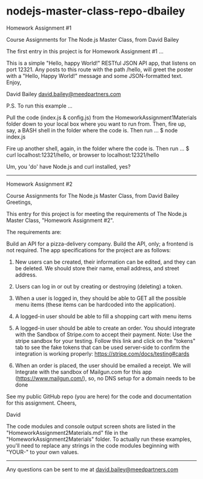 # nodejs-master-class-repo-dbailey

Homework Assignment #1

Course Assignments for The Node.js Master Class, from David Bailey

The first entry in this project is for Homework Assignment #1 ...

This is a simple "Hello, happy World!" RESTful JSON API app, that listens on 
port 12321.  Any posts to this route with the path /hello, will greet
the poster with a "Hello, Happy World!" message and some JSON-formatted text. 
Enjoy,

David Bailey
david.bailey@meedpartners.com


P.S. To run this example ...

Pull the code (index.js & config.js) from the HomeworkAssignment1Materials 
folder down to your local box where you want to run from.  Then, fire up,  
say, a BASH shell in the folder where the code is.  Then run ...
$ node index.js

Fire up another shell, again, in the folder where the code is.  Then run ...
$ curl localhost:12321/hello, or browser to localhost:12321/hello

Um, you 'do' have Node.js and curl installed, yes?

---------------------------------------------------------------------------------

Homework Assignment #2

Course Assignments for The Node.js Master Class, from David Bailey
Greetings,

This entry for this project is for meeting the requirements of The Node.js Master Class, "Homework Assignment #2". 

The requirements are:

Build an API for a pizza-delivery company. Build the API, only; a frontend is not required. The app specifications for the project are as follows:

1. New users can be created, their information can be edited, and they can be deleted. We should store their name, email address, and street address.

2. Users can log in or out by creating or destroying (deleting) a token.

3. When a user is logged in, they should be able to GET all the possible menu items (these items can be hardcoded into the application).

4. A logged-in user should be able to fill a shopping cart with menu items

5. A logged-in user should be able to create an order. You should integrate with the Sandbox of Stripe.com to accept their payment. Note: Use the stripe sandbox for your testing. Follow this link and click on the "tokens" tab to see the fake tokens that can be used server-side to confirm the integration is working properly: https://stripe.com/docs/testing#cards

6. When an order is placed, the user should be emailed a receipt. We will Integrate with the sandbox of Mailgun.com for this app (https://www.mailgun.com/), so, no DNS setup for a domain needs to be done

See my public GitHub repo (you are here) for the code and documentation for this assignment. Cheers,

David

The code modules and console output screen shots are listed in the "HomeworkAssignment2Materials.md" file in 
the "HomeworkAssignment2Materials" folder.  To actually run these examples, you'll need to replace any strings
in the code modules beginning with "YOUR-" to your own values.

---------------------------------------------------------------------------------

Any questions can be sent to me at david.bailey@meedpartners.com
